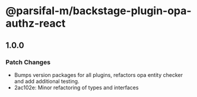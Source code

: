 # @parsifal-m/backstage-plugin-opa-authz-react

## 1.0.0

### Patch Changes

- Bumps version packages for all plugins, refactors opa entity checker and add additional testing.
- 2ac102e: Minor refactoring of types and interfaces
